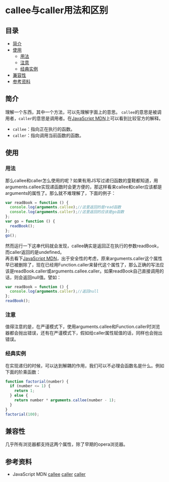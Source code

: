# callee与caller用法和区别

## 目录
* [简介](#简介)
* [使用](#使用)
  * [用法](#用法)
  * [注意](#注意)
  * [经典实例](#经典实例)
* [兼容性](#兼容性)
* [参考资料](#参考资料)

## 简介
理解一个东西，其中一个方法，可以先理解字面上的意思。 
`callee`的意思是被调用者，`caller`的意思是调用者。在[JavaScript MDN](https://developer.mozilla.org/en-US/docs/Web/JavaScript/Reference)上可以看到比较官方的解释。
* `callee`：指向正在执行的函数。
* `caller`：指向调用当前函数的函数。  

## 使用

### 用法
那么callee和caller怎么使用的呢？<!-- more -->如果有用JS写过递归函数的童鞋都知道，用arguments.callee实现递函数时会更方便的，那这样看来callee和caller应该都是arguments的属性了。那么就不难理解了，下面的例子：

```javascript
var readBook = function () {
  console.log(arguments.callee);//这里返回的是read函数
  console.log(arguments.caller);//这里返回的应该是go函数
};
var go = function () {
  readBook();
};
go();
```

然而运行一下这串代码就会发现，callee确实是返回正在执行的参数readBook，而caller返回的是undefined。  
再去看下[JavaScript MDN](https://developer.mozilla.org/en-US/docs/Web/JavaScript/Reference)，出于安全性的考虑，原来arguments.caller这个属性早已被删除了，现在已经用Function.caller来替代这个属性了，那么正确的写法应该是readBook.caller或arguments.callee.caller。如果readBook自己直接调用的话，则会返回null值。譬如：

```javascript
var readBook = function () {
  console.log(arguments.caller);//返回null
};
readBook();
```

### 注意

值得注意的是，在严谨模式下，使用arguments.callee和Function.caller时浏览器都会抛出错误，还有在严谨模式下，假如给caller属性赋值的话，同样也会抛出错误。  

### 经典实例
在实现递归的时候，可以达到解耦的作用，我们可以不必理会函数名是什么。例如下面的阶乘函数：
```javascript
function factorial(number) {
  if (number <= 1) {
    return 1;
  } else {
    return number * arguments.callee(number - 1);
  }
}
factorial(100);
```

## 兼容性

几乎所有浏览器都支持这两个属性，除了早期的opera浏览器。

## 参考资料
* JavaScript MDN [callee](https://developer.mozilla.org/en-US/docs/Web/JavaScript/Reference/Functions/arguments/callee) [caller](https://developer.mozilla.org/en-US/docs/Web/JavaScript/Reference/Functions/arguments/caller) [caller](https://developer.mozilla.org/en-US/docs/Web/JavaScript/Reference/Global_Objects/Function/caller)
